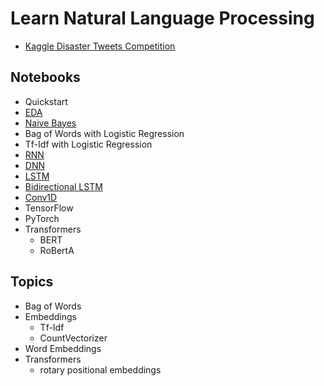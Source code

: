# Learn Natural Language Processing

- [Kaggle Disaster Tweets Competition](https://www.kaggle.com/competitions/nlp-getting-started)

## Notebooks

- Quickstart
- [EDA](disaster-tweets-eda.ipynb)
- [Naive Bayes](disaster-tweets-td-idf-naive-bayes.ipynb)
- Bag of Words with Logistic Regression
- Tf-Idf with Logistic Regression
- [RNN](disaster-tweets-rnn.ipynb)
- [DNN](disaster-tweets-dnn.ipynb)
- [LSTM](disaster-tweets-lstm.ipynb)
- [Bidirectional LSTM](disaster-tweets-bidirectional-lstm.ipynb)
- [Conv1D](disaster-tweets-conv1d.ipynb)
- TensorFlow
- PyTorch
- Transformers
  - BERT
  - RoBertA
  
## Topics

- Bag of Words
- Embeddings
  - Tf-Idf
  - CountVectorizer
- Word Embeddings
- Transformers
  - rotary positional embeddings
  
